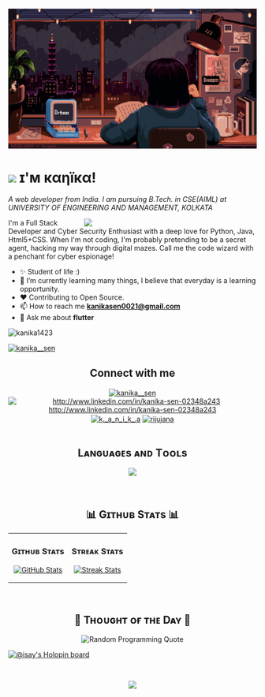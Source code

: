 ![GIF Title](https://github.com/Pujakumari1202/pujakumari1202/blob/main/KIRoKAZE.gif)





<!--Header Name-->
# <img src="https://emojis.slackmojis.com/emojis/images/1531849430/4246/blob-sunglasses.gif?1531849430" width="30"/> ɪ'ᴍ καηïκα! 
*A web developer from India. I am pursuing B.Tech. in CSE(AIML) at UNIVERSITY OF ENGINEERING AND MANAGEMENT, KOLKATA*
<br /> 
<!--Night Owl image-->
<div>
  <img align="right" width="350" src="https://images.hive.blog/p/MG5aEqKFcQi6ksuzVh6JJptBJCL6eFwx2gvRnpcRhTRKgmTKc5WMfwDxhnh4QBSbpJ1YqtBdsJvfhRK341dfdoNZFUrejrU2y?format=match&mode=fit">
</div>


<!--Start Intro-->               
<p align="left">I'm a Full Stack Developer and Cyber Security Enthusiast with a deep love for Python, Java, Html5+CSS. When I'm not coding, I'm probably pretending to be a secret agent, hacking my way through digital mazes. Call me the code wizard with a penchant for cyber espionage! </p>

- ✨ Student of life :)
- 🌱 I’m currently learning many things, I believe that everyday is a learning opportunity.
- ❤ Contributing to Open Source.
- 📫 How to reach me **kanikasen0021@gmail.com**
- 💬 Ask me about **flutter**
<!--End Intro-->


<p align="left"> <img src="https://komarev.com/ghpvc/?username=kanika1423&label=Profile%20views&color=469dd2&style=plastic" alt="kanika1423" /> </p>

<p align="left"> <a href="https://twitter.com/kanika__sen" target="blank"><img src="https://img.shields.io/twitter/follow/kanika__sen?logo=twitter&style=for-the-badge" alt="kanika__sen" /></a> </p>



<!--Connect with me-->       
<h2 align="center">Connect with me</h2> 
<p align="center">
<a href="https://twitter.com/kanika__sen" target="blank"><img align="center" src="https://raw.githubusercontent.com/rahuldkjain/github-profile-readme-generator/master/src/images/icons/Social/twitter.svg" alt="kanika__sen" height="30" width="40" /></a>
<a href="https://linkedin.com/in/http://www.linkedin.com/in/kanika-sen-02348a243 http://www.linkedin.com/in/kanika-sen-02348a243" target="blank"><img align="center" src="https://raw.githubusercontent.com/rahuldkjain/github-profile-readme-generator/master/src/images/icons/Social/linked-in-alt.svg" alt="http://www.linkedin.com/in/kanika-sen-02348a243 http://www.linkedin.com/in/kanika-sen-02348a243" height="30" width="40" /></a>
<a href="https://instagram.com/k._a_n_i_k_.a" target="blank"><img align="center" src="https://raw.githubusercontent.com/rahuldkjain/github-profile-readme-generator/master/src/images/icons/Social/instagram.svg" alt="k._a_n_i_k_.a" height="30" width="40" /></a>
<a href="https://www.facebook.com/profile.php?id=100088355685040&mibextid=ZbWKwL" target="blank"><img align="center" src="https://raw.githubusercontent.com/rahuldkjain/github-profile-readme-generator/master/src/images/icons/Social/facebook.svg" alt="rijujana" height="30" width="40" /></a>
<br />
<br />

<!--Languages and Tools Section-->       
<h2 align="center">Lᴀɴɢᴜᴀɢᴇs ᴀɴᴅ Tᴏᴏʟs</h2> 
<p align="center">
<img width="500px"  src="https://skillicons.dev/icons?i=py,java,js,react,git,github,figma,kali,kubernetes,redhat,nodejs,postgres,vscode,docker,postman,linux,bash,aws,googlecloud,cloudflare&perline=10"  />
</p>
<br />

<!--Github stats Table--> 
<h2 align="center">📊 Gɪᴛʜᴜʙ Sᴛᴀᴛs 📊</h2>

<table width="100%">
  <tr>
    <td width="50%">
      <h3 align="center"><strong>Gɪᴛʜᴜʙ Sᴛᴀᴛs</strong></h3>
      <p align="center">
        <a href="https://github.com/kanika1423">
          <img align="center" src="https://github-readme-stats.vercel.app/api?username=kanika1423&count_private=true&show_icons=true&theme=nightowl&bg_color=0,000000,441350&title_color=c56a90&text_color=ffffff&rank_icon=github&hide=prs,issues,contribs&show=reviews,prs_merged,prs_merged_percentage" alt="GitHub Stats" />
        </a>
      </p>
    </td>
    <td width="50%">
      <h3 align="center"><strong>Sᴛʀᴇᴀᴋ Sᴛᴀᴛs</strong></h3>
      <p align="center">
        <a href="https://github.com/kanika1423">
          <img align="center" src="https://streak-stats.demolab.com?user=kanika1423&theme=nightowl&background=0,000000,441350&fire=ffeb95&ring=ffeb95&sideNums=ffffff&sideLabels=ffffff&dates=c56a90&currStreakNum=ffffff" alt="Streak Stats" />
        </a>
      </p>
    </td>
  </tr>
<!--   <tr> -->
<!--     <td width="50%"> -->
<!--       <h3 align="center"><strong>Lᴀᴛᴇsᴛ Pʀᴏᴊᴇᴄᴛ</strong></h3>
      <p align="center">
        <a href="https://github.com/xcriminal1/xcriminal1">
          <img align="center" width="470" src="https://github-readme-stats.vercel.app/api/pin/?username=xcriminal1&repo=xcriminal1&theme=nightowl&show_owner=true&bg_color=0,000000,441350&title_color=c56a90&text_color=ffffff" alt="Awesome-Dev-Portfolios" />
        </a>
      </p>
    </td>
    <td width="50%">
      <h3 align="center"><strong>Tᴏᴘ Cᴏɴᴛʀɪʙᴜᴛɪᴏɴs</strong></h3>
      <p align="center">
        <a href="https://github.com/xcriminal1"> -->
<!--           <img align="center" src="https://github-contributor-stats.vercel.app/api?username=xcriminal1&limit=3&theme=nightowl&show_owner=true&combine_all_yearly_contributions=false&bg_color=0,000000,441350&title_color=c56a90&text_color=ffffff" alt="Top Repo" />
        </a> -->
<!--       </p> -->
<!--     </td> -->
  </tr>
</table>
<br />


<h2 align="center">🌟 Tʜᴏᴜɢʜᴛ ᴏғ ᴛʜᴇ Dᴀʏ 🌟</h2>
<!-- Random Programming Quote -->
<p align="center">
<img src="https://quotes-github-readme.vercel.app/api?type=horizontal&theme=radical" alt="Random Programming Quote" />
</p>

[![@isay's Holopin board](https://holopin.me/xcriminal1)](https://holopin.io/@xcriminal1)

<br />


<!--Footer--> 
<p align="center">
  <img src="https://capsule-render.vercel.app/api?type=waving&color=gradient&height=65&section=footer"/>
</p>
